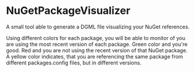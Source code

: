 NuGetPackageVisualizer
======================

A small tool able to generate a DGML file visualizing your NuGet references.

Using different colors for each package, you will be able to monitor of you are using the most recent version of each package. Green color and you're good. Red and you are not using the recent version of that NuGet package. A yellow color indicates, that you are referencing the same package from different packages.config files, but in different versions.